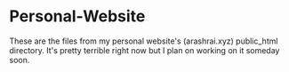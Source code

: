 # Personal-Website

These are the files from my personal website's (arashrai.xyz) public_html directory. It's pretty terrible right now but I plan on working on it someday soon.

